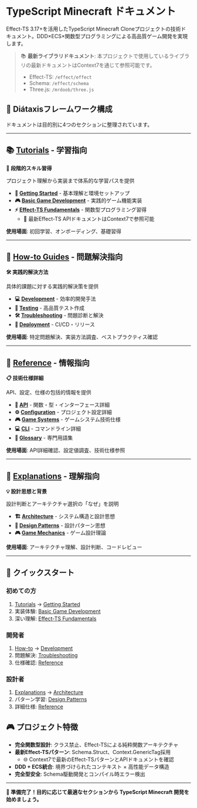 # TypeScript Minecraft ドキュメント

Effect-TS 3.17+を活用したTypeScript Minecraft Cloneプロジェクトの技術ドキュメント。DDD×ECS×関数型プログラミングによる高品質ゲーム開発を実現します。

> 📚 **最新ライブラリドキュメント**: 本プロジェクトで使用しているライブラリの最新ドキュメントはContext7を通じて参照可能です。
> - Effect-TS: `/effect/effect`
> - Schema: `/effect/schema`
> - Three.js: `/mrdoob/three.js`

## 📖 Diátaxisフレームワーク構成

ドキュメントは目的別に4つのセクションに整理されています。

---

## 📚 [Tutorials](./tutorials/) - 学習指向
**🎯 段階的スキル習得**

プロジェクト理解から実装まで体系的な学習パスを提供

- **🚀 [Getting Started](./tutorials/getting-started/)** - 基本理解と環境セットアップ
- **🎮 [Basic Game Development](./tutorials/basic-game-development/)** - 実践的ゲーム機能実装
- **⚡ [Effect-TS Fundamentals](./tutorials/effect-ts-fundamentals/)** - 関数型プログラミング習得
  - 📖 最新Effect-TS APIドキュメントはContext7で参照可能

**使用場面**: 初回学習、オンボーディング、基礎習得

---

## 🔧 [How-to Guides](./how-to/) - 問題解決指向
**🛠️ 実践的解決方法**

具体的課題に対する実践的解決策を提供

- **💻 [Development](./how-to/development/)** - 効率的開発手法
- **🧪 [Testing](./how-to/testing/)** - 高品質テスト作成
- **🛠 [Troubleshooting](./how-to/troubleshooting/)** - 問題診断と解決
- **🚀 [Deployment](./how-to/deployment/)** - CI/CD・リリース

**使用場面**: 特定問題解決、実装方法調査、ベストプラクティス確認

---

## 📖 [Reference](./reference/) - 情報指向
**📋 技術仕様詳細**

API、設定、仕様の包括的情報を提供

- **🔌 [API](./reference/api/)** - 関数・型・インターフェース詳細
- **⚙️ [Configuration](./reference/configuration/)** - プロジェクト設定詳細
- **🎮 [Game Systems](./reference/game-systems/)** - ゲームシステム技術仕様
- **💻 [CLI](./reference/cli/)** - コマンドライン詳細
- **📝 [Glossary](./reference/glossary.md)** - 専門用語集

**使用場面**: API詳細確認、設定値調査、技術仕様参照

---

## 🧠 [Explanations](./explanations/) - 理解指向
**💡 設計思想と背景**

設計判断とアーキテクチャ選択の「なぜ」を説明

- **🏗 [Architecture](./explanations/architecture/)** - システム構造と設計思想
- **🎨 [Design Patterns](./explanations/design-patterns/)** - 設計パターン思想
- **🎮 [Game Mechanics](./explanations/game-mechanics/)** - ゲーム設計理論

**使用場面**: アーキテクチャ理解、設計判断、コードレビュー

---

## 🎯 クイックスタート

### 初めての方
1. [Tutorials](./tutorials/) → [Getting Started](./tutorials/getting-started/)
2. 実装体験: [Basic Game Development](./tutorials/basic-game-development/)
3. 深い理解: [Effect-TS Fundamentals](./tutorials/effect-ts-fundamentals/)

### 開発者
1. [How-to](./how-to/) → [Development](./how-to/development/)
2. 問題解決: [Troubleshooting](./how-to/troubleshooting/)
3. 仕様確認: [Reference](./reference/)

### 設計者
1. [Explanations](./explanations/) → [Architecture](./explanations/architecture/)
2. パターン学習: [Design Patterns](./explanations/design-patterns/)
3. 詳細仕様: [Reference](./reference/)

## 🎮 プロジェクト特徴

- **完全関数型設計**: クラス禁止、Effect-TSによる純粋関数アーキテクチャ
- **最新Effect-TSパターン**: Schema.Struct、Context.GenericTag採用
  - 🌐 Context7で最新のEffect-TSパターンとAPIドキュメントを確認
- **DDD + ECS統合**: 境界づけられたコンテキスト × 高性能データ構造
- **完全型安全**: Schema駆動開発とコンパイル時エラー検出

---

**🚀 準備完了！目的に応じて最適なセクションから TypeScript Minecraft 開発を始めましょう。**
